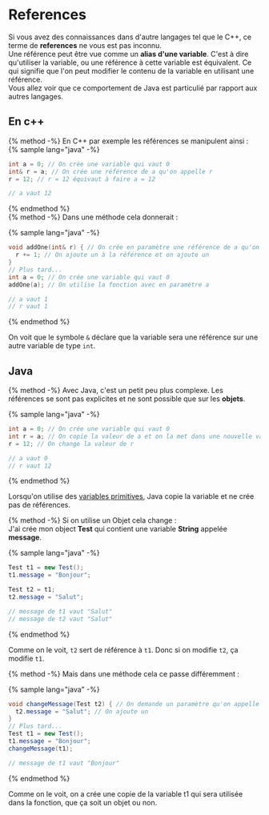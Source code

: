 # References  

Si vous avez des connaissances dans d'autre langages tel que le C++, ce terme de **references** ne vous est pas inconnu.  
Une référence peut être vue comme un **alias d'une variable**. C'est à dire qu'utiliser la variable, ou une référence à cette variable est équivalent. Ce qui signifie que l'on peut modifier le contenu de la variable en utilisant une référence.  
Vous allez voir que ce comportement de Java est particulié par rapport aux autres langages.

## En c++
{% method -%}
En C++ par exemple les références se manipulent ainsi :  
{% sample lang="java" -%}
```c++
int a = 0; // On crée une variable qui vaut 0
int& r = a; // On crée une référence de a qu'on appelle r
r = 12; // r = 12 équivaut à faire a = 12

// a vaut 12
```   
{% endmethod %}  
{% method -%}
Dans une méthode cela donnerait :

{% sample lang="java" -%}
```c++
void addOne(int& r) { // On crée en paramètre une référence de a qu'on appelle r
  r += 1; // On ajoute un à la référence et on ajoute un
}
// Plus tard...
int a = 0; // On crée une variable qui vaut 0
addOne(a); // On utilise la fonction avec en paramètre a

// a vaut 1
// r vaut 1
```   
{% endmethod %}  

On voit que le symbole ``&`` déclare que la variable sera une référence sur une autre variable de type ``int``.  

## Java
{% method -%}
Avec Java, c'est un petit peu plus complexe. Les références se sont pas explicites et ne sont possible que sur les **objets**.

{% sample lang="java" -%}
```java
int a = 0; // On crée une variable qui vaut 0
int r = a; // On copie la valeur de a et on la met dans une nouvelle variable qui s'appelle r
r = 12; // On change la valeur de r

// a vaut 0
// r vaut 12
```   
{% endmethod %}  

Lorsqu'on utilise des [variables primitives](primitives.md), Java copie la variable et ne crée pas de références.  

{% method -%}
Si on utilise un Objet cela change :  
J'ai crée mon object **Test** qui contient une variable **String** appelée **message**.

{% sample lang="java" -%}
```java
Test t1 = new Test();
t1.message = "Bonjour";

Test t2 = t1;
t2.message = "Salut";

// message de t1 vaut "Salut"
// message de t2 vaut "Salut"
```   
{% endmethod %}  

Comme on le voit, ``t2`` sert de référence à ``t1``. Donc si on modifie ``t2``, ça modifie ``t1``.

{% method -%}
Mais dans une méthode cela ce passe différemment :

{% sample lang="java" -%}
```java
void changeMessage(Test t2) { // On demande un paramètre qu'on appelle r
  t2.message = "Salut"; // On ajoute un
}
// Plus tard...
Test t1 = new Test();
t1.message = "Bonjour";
changeMessage(t1);

// message de t1 vaut "Bonjour"
```   
{% endmethod %}  

Comme on le voit, on a crée une copie de la variable t1 qui sera utilisée dans la fonction, que ça soit un objet ou non.
